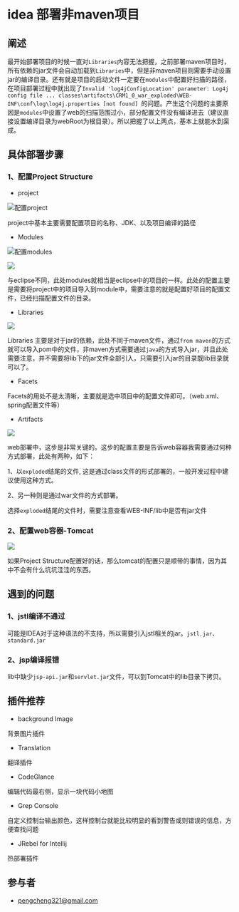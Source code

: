 # idea 部署非maven项目 #

## 阐述 ##

最开始部署项目的时候一直对`Libraries`内容无法把握，之前部署maven项目时，所有依赖的jar文件会自动加载到`Libraries`中，但是非maven项目则需要手动设置jar的编译目录。还有就是项目的启动文件一定要在`modules`中配置好扫描的路径，在项目部署过程中就出现了`Invalid 'log4jConfigLocation' parameter: Log4j config file ... classes\artifacts\CRM1_0_war_exploded\WEB-INF\conf\log\log4j.properties [not found] `的问题。产生这个问题的主要原因是`modules`中设置了web的扫描范围过小，部分配置文件没有编译进去（建议直接设置编译目录为webRoot为根目录）。所以把握了以上两点，基本上就能水到渠成。

## 具体部署步骤 ##

### 1、配置Project Structure ###

- project 

![配置project](http://i.imgur.com/Mww94dS.png)

project中基本主要需要配置项目的名称、JDK、以及项目编译的路径

- Modules

![配置modules](http://i.imgur.com/RvXYf7e.png)

![](http://i.imgur.com/DDkVVM5.png)

与eclipse不同，此处modules就相当是eclipse中的项目的一样。此处的配置主要是需要将project中的项目导入到module中，需要注意的就是配置好项目的配置文件，已经扫描配置文件的目录。

- Libraries

![](http://i.imgur.com/XK3mnsI.png)

Libraries 主要是对于jar的依赖，此处不同于maven文件，通过`from maven`的方式就可以导入pom中的文件，非maven方式需要通过`java`的方式导入jar，并且此处需要注意，并不需要将lib下的jar文件全部引入，只需要引入jar的目录既lib目录就可以了。

- Facets

Facets的用处不是太清晰，主要就是选中项目中的配置文件即可。（web.xml、spring配置文件等）

- Artifacts

![](http://i.imgur.com/yx6BnQ0.png)

web部署中，这步是非常关键的。这步的配置主要是告诉web容器我需要通过何种方式部署，此处有两种，如下：

1、以`exploded`结尾的文件, 这是通过class文件的形式部署的，一般开发过程中建议使用这种方式。

2、另一种则是通过war文件的方式部署。

选择`exploded`结尾的文件时，需要注意查看WEB-INF/lib中是否有jar文件

### 2、配置web容器-Tomcat ###

![](http://i.imgur.com/I8C7ye0.png)

如果Project Structure配置好的话，那么tomcat的配置只是顺带的事情，因为其中不会有什么坑坑洼洼的东西。


## 遇到的问题 ##

### 1、jstl编译不通过 ###

可能是IDEA对于这种语法的不支持，所以需要引入jstl相关的jar。`jstl.jar`、`standard.jar`

### 2、jsp编译报错 ###

lib中缺少`jsp-api.jar`和`servlet.jar`文件，可以到Tomcat中的lib目录下拷贝。

## 插件推荐 ##

- background Image

背景图片插件

- Translation

翻译插件

- CodeGlance

编辑代码最右侧，显示一块代码小地图

- Grep Console

自定义控制台输出颜色，这样控制台就能比较明显的看到警告或则错误的信息，方便查找问题

- JRebel for Intellij

热部署插件


## 参与者 ##

- [pengcheng321@gmail.com](https://github.com/pengcgithub)